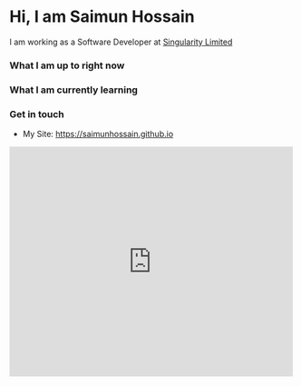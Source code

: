 # Hi, I am Saimun Hossain

I am working as a Software Developer at [Singularity Limited](https://www.singularitybd.com)

<!-- I started programming in high school, now I am trying to make a career out of my hobby. I love the world of backend and systems development. I know my fair share of languages, JS and Python are the one's I use the most, trying to do more of C++. I love linux, I have friends who nag me to run Arch but I am happy with my custom Ubuntu setup …. -->

### What I am up to right now 

<!-- * I am writing and recording some fun youtube tutorials on the C programming language [@DSCKIIT](https://github.com/DSC-KIIT). You can find them [here](https://github.com/DSC-KIIT/C-tutorials)

<!--* I am working as a web developer for [Desire Foundation](https://github.com/desirefoundation), currently working on their blog infrastructure. It's mostly TypeScript, GatsbyJS, Express and SQL.

<!--* Also working with [@rohankmr414](https://github.com/rohankmr414) and [@coolfool](https://github.com/coolfool) on a discord bot to trigger our dedicated CS:GO Servers -->

### What I am currently learning

<!-- I am trying to get better at the whole domain of deep learning. Math and computers have always fascinated me, I have some experience with ML and I am just trying to learn more. 

<!-- Currently doing the [Deep Learning Specialisation](https://www.coursera.org/specializations/deep-learning) course by Andrew Ng and alongside that I am reading [Deep Learning](https://www.deeplearningbook.org/) by Ian Goodfellow. I am also learning Vim, because why not. -->

### Get in touch 
<!--* Twitter: [@junaidrahim31](https://twitter.com/junaidrahim31) -->
* My Site: https://saimunhossain.github.io
<!-- * My Blog: https://medium.com/@junaidrahim -->

<iframe style="border: none;" src="https://cards.producthunt.com/cards/posts/280144?v=1" width="500" height="405" frameborder="0" scrolling="no" allowfullscreen></iframe>
